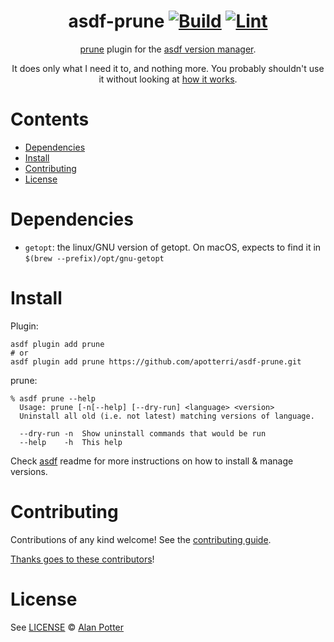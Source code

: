<div align="center">

# asdf-prune [![Build](https://github.com/apotterri/asdf-prune/actions/workflows/build.yml/badge.svg)](https://github.com/apotterri/asdf-prune/actions/workflows/build.yml) [![Lint](https://github.com/apotterri/asdf-prune/actions/workflows/lint.yml/badge.svg)](https://github.com/apotterri/asdf-prune/actions/workflows/lint.yml) <!-- omit in toc -->

[prune](https://github.com/apotterri/asdf-prune) plugin for the [asdf version manager](https://asdf-vm.com).

It does only what I need it to, and nothing more. You probably shouldn't use it without looking at [how it works](lib/commands/command.bash).

</div>

# Contents <!-- omit in toc -->

- [Dependencies](#dependencies)
- [Install](#install)
- [Contributing](#contributing)
- [License](#license)

# Dependencies

- `getopt`: the linux/GNU version of getopt. On macOS, expects to find it in `$(brew --prefix)/opt/gnu-getopt`

# Install

Plugin:

```shell
asdf plugin add prune
# or
asdf plugin add prune https://github.com/apotterri/asdf-prune.git
```

prune:

```shell
% asdf prune --help
  Usage: prune [-n[--help] [--dry-run] <language> <version>
  Uninstall all old (i.e. not latest) matching versions of language.

  --dry-run -n  Show uninstall commands that would be run
  --help    -h  This help
```

Check [asdf](https://github.com/asdf-vm/asdf) readme for more instructions on how to
install & manage versions.

# Contributing

Contributions of any kind welcome! See the [contributing guide](contributing.md).

[Thanks goes to these contributors](https://github.com/apotterri/asdf-prune/graphs/contributors)!

# License

See [LICENSE](LICENSE) © [Alan Potter](https://github.com/apotterri/)
